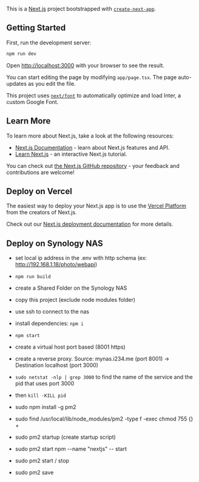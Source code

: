 This is a [Next.js](https://nextjs.org/) project bootstrapped with [`create-next-app`](https://github.com/vercel/next.js/tree/canary/packages/create-next-app).

## Getting Started

First, run the development server:

```bash
npm run dev
```

Open [http://localhost:3000](http://localhost:3000) with your browser to see the result.

You can start editing the page by modifying `app/page.tsx`. The page auto-updates as you edit the file.

This project uses [`next/font`](https://nextjs.org/docs/basic-features/font-optimization) to automatically optimize and load Inter, a custom Google Font.

## Learn More

To learn more about Next.js, take a look at the following resources:

- [Next.js Documentation](https://nextjs.org/docs) - learn about Next.js features and API.
- [Learn Next.js](https://nextjs.org/learn) - an interactive Next.js tutorial.

You can check out [the Next.js GitHub repository](https://github.com/vercel/next.js/) - your feedback and contributions are welcome!

## Deploy on Vercel

The easiest way to deploy your Next.js app is to use the [Vercel Platform](https://vercel.com/new?utm_medium=default-template&filter=next.js&utm_source=create-next-app&utm_campaign=create-next-app-readme) from the creators of Next.js.

Check out our [Next.js deployment documentation](https://nextjs.org/docs/deployment) for more details.

## Deploy on Synology NAS

- set local ip address in the .env with http schema (ex: http://192.168.1.18/photo/webapi)
- `npm run build`
- create a Shared Folder on the Synology NAS
- copy this project (exclude node modules folder)
- use ssh to connect to the nas
- install dependencies: `npm i`
- `npm start`
- create a virtual host port based (8001 https)
- create a reverse proxy. Source: mynas.i234.me (port 8001) -> Destination localhost (port 3000)

- `sudo netstat -nlp | grep 3000` to find the name of the service and the pid that uses port 3000
- then `kill -KILL pid`

- sudo npm install -g pm2
- sudo find /usr/local/lib/node_modules/pm2 -type f -exec chmod 755 {} +
- sudo pm2 startup (create startup script)
- sudo pm2 start npm --name "nextjs" -- start
- sudo pm2 start / stop

- sudo pm2 save
